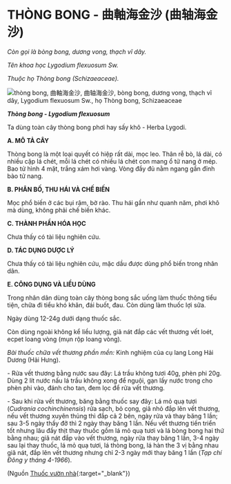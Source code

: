 # THÒNG BONG - 曲軸海金沙 (曲轴海金沙)

*Còn gọi là bòng bong, dương vong, thạch vĩ dây.*

*Tên khoa học Lygodium flexuosum Sw.*

*Thuộc họ Thòng bong (Schizaeaceae).*

![thòng bong, 曲軸海金沙, 曲轴海金沙, bòng bong, dương vong, thạch vĩ dây, Lygodium flexuosum Sw., họ Thòng bong, Schizaeaceae](/imgs/caythuoc/dtl/thong-bong.jpg)

***Thòng bong - Lygodium flexuosum***

Ta dùng toàn cây thòng bong phơi hay sấy khô - Herba Lygodi.

**A. MÔ TẢ CÂY**

Thòng bong là một loại quyết có hiệp rất dài, mọc leo. Thân rễ bò, lá dài, có nhiều cặp lá chét, mỗi lá chét có nhiều lá chét con mang ổ tử nang ở mép. Bao tử hình 4 mặt, trắng xám hơi vàng. Vòng đầy đủ nằm ngang gần đỉnh bào tử nang.

**B. PHÂN BỐ, THU HÁI VÀ CHẾ BIẾN**

Mọc phổ biến ở các bụi rậm, bờ rào. Thu hái gần như quanh năm, phơi khô mà dùng, không phải chế biến khác.

**C. THÀNH PHẦN HÓA HỌC**

Chưa thấy có tài liệu nghiên cứu.

**D. TÁC DỤNG DƯỢC LÝ**

Chưa thấy có tài liệu nghiên cứu, mặc dầu được dùng phổ biến trong nhân dân.

**E. CÔNG DỤNG VÀ LIỀU DÙNG**

Trong nhân dân dùng toàn cây thòng bong sắc uống làm thuốc thông tiểu tiện, chữa đi tiểu khó khăn, đái buốt, đau. Còn dùng làm thuốc lợi sữa.

Ngày dùng 12-24g dưới dạng thuốc sắc.

Còn dùng ngoài không kể liều lượng, giã nát đắp các vết thương vết loét, ecpet loang vòng (mụn rộp loang vòng).

*Bài thuốc chữa vết thương phần mền:* Kinh nghiệm của cụ lang Long Hải Dương (Hải Hưng).

\- Rửa vết thương bằng nước sau đây: Lá trầu không tươi 40g, phèn phi 20g. Dùng 2 lít nước nấu lá trầu không xong để nguội, gạn lấy nước trong cho phèn phi vào, đánh cho tan, đem lọc để rửa vết thương.

\- Sau khi rửa vết thương, băng bằng thuốc say đây: Lá mỏ quạ tươi (*Cudrania cochinchinensis*) rửa sạch, bỏ cọng, giã nhỏ đắp lên vết thương, nếu vết thương xuyên thủng thì đắp cả 2 bên, ngày rửa và thay băng 1 lần; sau 3-5 ngày thấy đỡ thì 2 ngày thay băng 1 lần. Nếu vết thương tiến triển tốt nhưng lâu đầy thịt thay thuốc gồm lá mỏ quạ tươi và lá bòng bong hai thứ bằng nhau; giã nát đắp vào vết thương, ngày rửa thay băng 1 lần, 3-4 ngày sau lại thay thuốc, lá mỏ quạ tươi, lá thòng bong, lá hàn the 3 vị bằng nhau giã nát, đắp lên vết thương nhưng chỉ 2-3 ngày mới thay băng 1 lần (*Tạp chí Đông y tháng 4-1966*).


(Nguồn [Thuốc vườn nhà](http://thuocvuonnha.com){:target="_blank"})
